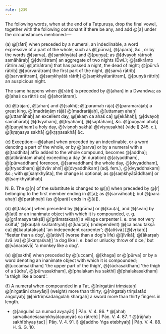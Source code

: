 ```yaml
---
rule: §239
---
```


The following words, when at the end of a Tatpuruṣa, drop the final vowel, together with the following consonant if there be any, and add @[a] under the circumstances mentioned:—

(a) @[rātri] when preceded by a numeral, an indeclinable, a word expressive of a part of the whole, such as @[pūrva], @[apara], &c., or by the words @[sarva], @[saṃkhyāta] and @[puṇya]; as @[dvayoḥ rātryoḥ samāhāraḥ] @[dvirātram] an aggregate of two nights (Dwi.); @[atikrānto rātrim asi] @[atirātram] that has passed a night, the dead of night; @[pūrvā rātriḥ] @[pūrvarātram] the first part of the night, @[sarvā rātriḥ] @[sarvarātram], @[saṃkhyātā rātriḥ] @[saṃkhyātarātram], @[puṇyā rātriḥ] an auspicious night.

The same happens when @[rātri] is preceded by @[ahan] in a Dwandwa; as @[ahaś ca rātriś ca] @[ahorātram].

(b) @[rājan], @[ahan] and @[sakhi]; @[paramaḥ rājā] @[paramarājaḥ] a great king, @[madrāṇāṃ rājā] @[madrarājaḥ], @[uttamaṃ ahaḥ] @[uttamāhaḥ] an excellent day, @[ekaṃ ca ahaś ca] @[ekāhaḥ]; @[dvayoḥ samāhāraḥ] @[dvyaham], @[tryaham], @[saptāham], &c. @[puṇyam ahaḥ] @[puṇyāham] a holy day, @[viṣṇoḥ sakhā] @[viṣṇusakhā] (vide § 245. c.), @[kṛṣṇasya sakhā] @[kṛṣṇasakhā] &c.

(c) Exception:—@[ahan] when preceded by an indeclinable, or a word denoting a part of the whole, or by @[sarva] or by a numeral with a @[taddhita] affix added to the whole compound, becomes @[addha]; @[atikrāntam ahaḥ] exceeding a day (in duration) @[atyaddham], @[pūrvaddham] forenoon, @[sarvaddham] the whole day, @[dvyaddham], @[tryaddham] @[dvāv ahnī] @[dvyaddhikam] (adj. fem.), @[dvyaddhakam] &c.; with @[saṃkhyāta], the change is optional; as @[saṃkhyātāddham] or @[saṃkhyātāhaḥ].

N. B. The @[n] of the substitute is changed to @[ṇ] when preceded by @[r] belonging to the first member ending in @[a]; as @[sarvāhṇaḥ]; but @[parā ahaḥ] @[parāhṇaḥ] (as @[parā] ends in @[ā]).

(d) @[takṣan] when preceded by @[grāma] or @[kauṭa], and @[śvan] by @[ati] or an inanimate object with which it is compounded, e. g. @[grāmasya takṣā] @[grāmatakṣaḥ] a village carpenter i. e. one not very skilful,' @[kauṭaḥ svātantryaḥ] @[kauṭaḥ] (independent) @[ca asau takṣā ca] @[kauṭatakṣaḥ] 'an independent carpenter'; @[atiśvā] [@[vṛkaḥ]] 'fleeter than a dog', @[atiśvī] (worse than a dog's life) @[jīvikā]; @[ākarṣaḥ śvā iva] @[ākarṣaśvaḥ] 'a dog like i. e. bad or unlucky throw of dice,' but @[vānaraśvā] 'a monkey like a dog'.

(e) @[sakthi] when preceded by @[uccam], @[khaga] or @[pūrva] or by a word denoting an inanimate object with which it is compounded; @[uccamsaktham] 'the upper part of the thigh', @[śūdrasaktham] 'the thigh of a śūdra', @[pūrvasaktham], @[phalakam iva sakthi] @[phalakasaktham] 'a thigh like a board'.

(f) A numeral when compounded in a Tat. @[nirgatāni triṃśataḥ] @[nirgatāni dravyāṇi] (weight) more than thirty; @[nirgataḥ triṃśatād aṅgulyaḥ] @[nirtriṃśadaṅgulaḥ khargaḥ] a sword more than thirty fingers in length.

* @[aṅgulaś ca numud avyayāt] | Pāṇ. V. 4. 86. † @[ahaḥ sarvaikadeśasaṃkhyātapuṇyāś ca rātreḥ] | Pāṇ. V. 4. 87.
‡ @[rājñaḥ sakhībhyaṣ ṭac] | Pāṇ. V. 4. 91. § @[addho 'ṅga etebhyaḥ] | Pāṇ. V. 4. 88.
H. S. G. 10.